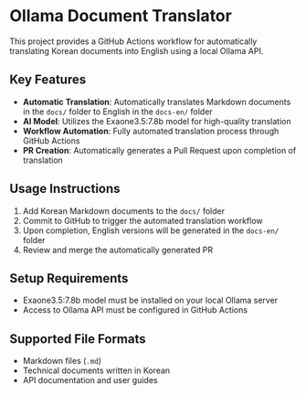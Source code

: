 # Ollama Document Translator

This project provides a GitHub Actions workflow for automatically translating Korean documents into English using a local Ollama API.

## Key Features

- **Automatic Translation**: Automatically translates Markdown documents in the `docs/` folder to English in the `docs-en/` folder
- **AI Model**: Utilizes the Exaone3.5:7.8b model for high-quality translation
- **Workflow Automation**: Fully automated translation process through GitHub Actions
- **PR Creation**: Automatically generates a Pull Request upon completion of translation

## Usage Instructions

1. Add Korean Markdown documents to the `docs/` folder
2. Commit to GitHub to trigger the automated translation workflow
3. Upon completion, English versions will be generated in the `docs-en/` folder
4. Review and merge the automatically generated PR

## Setup Requirements

- Exaone3.5:7.8b model must be installed on your local Ollama server
- Access to Ollama API must be configured in GitHub Actions

## Supported File Formats

- Markdown files (`.md`)
- Technical documents written in Korean
- API documentation and user guides